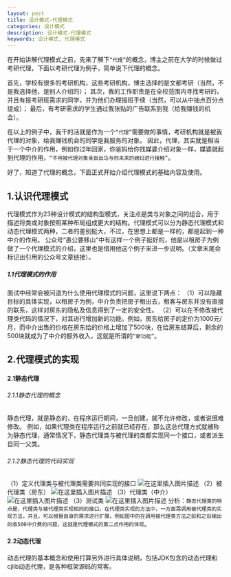```yaml
---
layout: post
title: 设计模式-代理模式
categories: 设计模式
description: 设计模式-代理模式
keywords: 设计模式, 代理模式
---
```


在开始讲解代理模式之前，先来了解下`“代理”`的概念，博主之前在大学的时候做过考研代理，下面以考研代理为例子，简单说下代理的概念。

首先，学校有很多的考研机构，这些考研机构，博主选择的是文都考研（当然，不是我选择他，是别人介绍的）；
其次，我的工作职责是在全校范围内寻找考研的，并且有报考研班需求的同学，并为他们办理报班手续（当然，可以从中抽点百分点提成）；
最后，有考研需求的学生通过我张贴的广告联系到我（给我赚钱的机会）。

在以上的例子中，我干的活就是作为一个`“代理”`需要做的事情，考研机构就是被我代理的对象，给我赚钱机会的同学是我服务的对象。
因此，代理，其实就是相当于一个中介的作用，例如你过年回家，你爸妈给你找媒婆介绍对象一样，媒婆就起到代理的作用，`“不用被代理对象亲自出马与你未来的媳妇进行接触”`。

好了，知道了代理的概念，下面正式开始介绍代理模式的基础内容及使用。

## 1.认识代理模式
代理模式作为23种设计模式的结构型模式，关注点是类与对象之间的组合，用于描述将类或对象按照某种布局组成更大的结构。代理模式可以分为静态代理模式和动态代理模式两种，二者的差别挺大，不过，在思想上都是一样的，都是起到一种中介的作用。
公众号“愚公要移山”中有这样一个例子挺好的，他是以租房子为例做了一个代理模式的介绍，这里也是借用他这个例子来进一步说明。（文章末尾会标记出引用的公众号文章链接）。

##### 1.1代理模式的作用
面试中经常会被问道为什么使用代理模式的问题，这里说下两点：
（1）可以隐藏目标的具体实现，以租房子为例，中介负责把房子租出去，租客与房东并没有直接的联系，这样对房东的隐私及信息得到了一定的安全性。
（2）可以在不修改被代理类代码的情况下，对其进行增加新的功能。例如，房东给房子的定价为1000元/月，而中介出售的价格在房东给的价格上增加了500块，在给房东结算后，剩余的500块就成为了中介的额外收入，这就是所谓的`“新功能”`。

## 2.代理模式的实现
#### 2.1静态代理
###### 2.1.1静态代理的概念
静态代理，就是静态的，在程序运行期间，一旦创建，就不允许修改，或者说很难修改。
例如，如果代理类在程序运行之前就已经存在，那么这总代理方式就被称为静态代理，通常情况下，静态代理类与被代理的类都实现同一个接口，或者派生自同一父类。
###### 2.1.2静态代理的代码实现
（1）定义代理类与被代理类需要共同实现的接口
![在这里插入图片描述](https://img-blog.csdnimg.cn/20200712234622614.png?x-oss-process=image/watermark,type_ZmFuZ3poZW5naGVpdGk,shadow_10,text_aHR0cHM6Ly9ibG9nLmNzZG4ubmV0L3dlaXhpbl80MDU1MDExOA==,size_16,color_FFFFFF,t_70)
（2）被代理类（房东）
![在这里插入图片描述](https://img-blog.csdnimg.cn/2020071223492874.png?x-oss-process=image/watermark,type_ZmFuZ3poZW5naGVpdGk,shadow_10,text_aHR0cHM6Ly9ibG9nLmNzZG4ubmV0L3dlaXhpbl80MDU1MDExOA==,size_16,color_FFFFFF,t_70)
（3）代理类（中介）
![在这里插入图片描述](https://img-blog.csdnimg.cn/20200712235502707.png?x-oss-process=image/watermark,type_ZmFuZ3poZW5naGVpdGk,shadow_10,text_aHR0cHM6Ly9ibG9nLmNzZG4ubmV0L3dlaXhpbl80MDU1MDExOA==,size_16,color_FFFFFF,t_70)
（3）测试类
![在这里插入图片描述](https://img-blog.csdnimg.cn/20200713000157506.png?x-oss-process=image/watermark,type_ZmFuZ3poZW5naGVpdGk,shadow_10,text_aHR0cHM6Ly9ibG9nLmNzZG4ubmV0L3dlaXhpbl80MDU1MDExOA==,size_16,color_FFFFFF,t_70)
分析：`静态代理类的特点是，代理类与被代理类实现相同的接口，在代理类实现的方法中，一方面需调用被代理类的实现方法，并且，可以根据自身的需求进行扩展，例如图中的在调用被代理类方法之前和之后输出的收500中介费的问题，这就是代理模式的第二点作用的体现`。

#### 2.2动态代理
动态代理的基本概念和使用打算另外进行具体说明，包括JDK包含的动态代理和cjlib动态代理，是各种框架源码的常客。